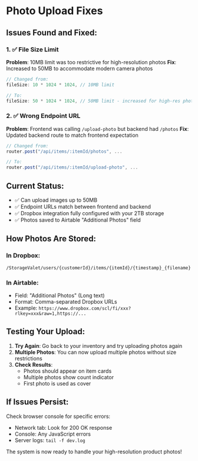 # Photo Upload Fixes

## Issues Found and Fixed:

### 1. ✅ File Size Limit
**Problem**: 10MB limit was too restrictive for high-resolution photos
**Fix**: Increased to 50MB to accommodate modern camera photos
```javascript
// Changed from:
fileSize: 10 * 1024 * 1024, // 10MB limit

// To:
fileSize: 50 * 1024 * 1024, // 50MB limit - increased for high-res photos
```

### 2. ✅ Wrong Endpoint URL
**Problem**: Frontend was calling `/upload-photo` but backend had `/photos`
**Fix**: Updated backend route to match frontend expectation
```javascript
// Changed from:
router.post("/api/items/:itemId/photos", ...

// To:
router.post("/api/items/:itemId/upload-photo", ...
```

## Current Status:
- ✅ Can upload images up to 50MB
- ✅ Endpoint URLs match between frontend and backend
- ✅ Dropbox integration fully configured with your 2TB storage
- ✅ Photos saved to Airtable "Additional Photos" field

## How Photos Are Stored:

### In Dropbox:
```
/StorageValet/users/{customerId}/items/{itemId}/{timestamp}_{filename}
```

### In Airtable:
- Field: "Additional Photos" (Long text)
- Format: Comma-separated Dropbox URLs
- Example: `https://www.dropbox.com/scl/fi/xxx?rlkey=xxx&raw=1,https://...`

## Testing Your Upload:

1. **Try Again**: Go back to your inventory and try uploading photos again
2. **Multiple Photos**: You can now upload multiple photos without size restrictions
3. **Check Results**: 
   - Photos should appear on item cards
   - Multiple photos show count indicator
   - First photo is used as cover

## If Issues Persist:

Check browser console for specific errors:
- Network tab: Look for 200 OK response
- Console: Any JavaScript errors
- Server logs: `tail -f dev.log`

The system is now ready to handle your high-resolution product photos!
